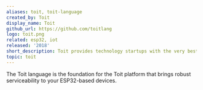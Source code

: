 ```yaml
---
aliases: toit, toit-language
created_by: Toit
display_name: Toit
github_url: https://github.com/toitlang
logo: toit.png
related: esp32, iot
released: '2018'
short_description: Toit provides technology startups with the very best foundation for their IoT solutions.
topic: toit
---
```

The Toit language is the foundation for the Toit platform that brings robust serviceability to your ESP32-based devices.
